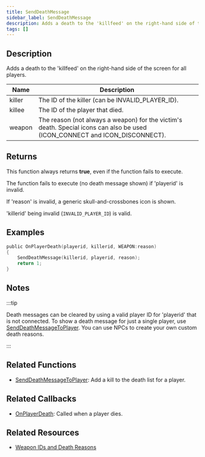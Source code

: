 ```yaml
---
title: SendDeathMessage
sidebar_label: SendDeathMessage
description: Adds a death to the 'killfeed' on the right-hand side of the screen for all players.
tags: []
---
```


## Description

Adds a death to the 'killfeed' on the right-hand side of the screen for all players.

| Name   | Description                                                                                                                 |
| ------ | --------------------------------------------------------------------------------------------------------------------------- |
| killer | The ID of the killer (can be INVALID_PLAYER_ID).                                                                            |
| killee | The ID of the player that died.                                                                                             |
| weapon | The reason (not always a weapon) for the victim's death. Special icons can also be used (ICON_CONNECT and ICON_DISCONNECT). |

## Returns

This function always returns **true**, even if the function fails to execute.

The function fails to execute (no death message shown) if 'playerid' is invalid.

If 'reason' is invalid, a generic skull-and-crossbones icon is shown.

'killerid' being invalid (`INVALID_PLAYER_ID`) is valid.

## Examples

```c
public OnPlayerDeath(playerid, killerid, WEAPON:reason)
{
    SendDeathMessage(killerid, playerid, reason);
    return 1;
}
```

## Notes

:::tip

Death messages can be cleared by using a valid player ID for 'playerid' that is not connected. To show a death message for just a single player, use [SendDeathMessageToPlayer](SendDeathMessageToPlayer). You can use NPCs to create your own custom death reasons.

:::

## Related Functions

- [SendDeathMessageToPlayer](SendDeathMessageToPlayer): Add a kill to the death list for a player.

## Related Callbacks

- [OnPlayerDeath](../callbacks/OnPlayerDeath): Called when a player dies.

## Related Resources

- [Weapon IDs and Death Reasons](../resources/weaponids)
